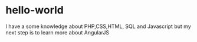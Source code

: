 # hello-world

I have a some knowledge about PHP,CSS,HTML, SQL and Javascript but my next step is to learn more about AngularJS
